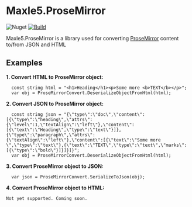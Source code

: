 # Maxle5.ProseMirror

![Nuget](https://img.shields.io/nuget/v/Maxle5.ProseMirror?style=flat-square)
[![Build](https://github.com/maxle5/ProseMirror/actions/workflows/ci.yml/badge.svg)](https://github.com/maxle5/ProseMirror/actions/workflows/ci.yml)

Maxle5.ProseMirror is a library used for converting [ProseMirror](https://github.com/ProseMirror/prosemirror) content to/from JSON and HTML

## Examples
**1. Convert HTML to ProseMirror object:**
```
  const string html = "<h1>Heading</h1><p>Some more <b>TEXT</b></p>";
  var obj = ProseMirrorConvert.DeserializeObjectFromHtml(html);
```

**2. Convert JSON to ProseMirror object:**
```
  const string json = "{\"type\":\"doc\",\"content\":[{\"type\":\"heading\",\"attrs\":{\"level\":1,\"textAlign\":\"left\"},\"content\":[{\"text\":\"Heading\",\"type\":\"text\"}]},{\"type\":\"paragraph\",\"attrs\":{\"textAlign\":\"left\"},\"content\":[{\"text\":\"Some more \",\"type\":\"text\"},{\"text\":\"TEXT\",\"type\":\"text\",\"marks\":[{\"type\":\"bold\"}]}]}]}";
  var obj = ProseMirrorConvert.DeserializeObjectFromHtml(html);
```

**3. Convert ProseMirror object to JSON:**
```
  var json = ProseMirrorConvert.SerializeToJson(obj);
```

**4. Convert ProseMirror object to HTML:**
```
Not yet supported. Coming soon.
```

